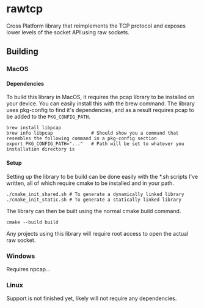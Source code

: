 # rawtcp
 Cross Platform library that reimplements the TCP protocol and exposes lower levels of the socket API using raw sockets.

## Building
### MacOS
#### Dependencies
To build this library in MacOS, it requires the pcap library to be installed on your device. You can easily install this with the brew command. The library uses pkg-config to find it's dependencies, and as a result requires pcap to be added to the `PKG_CONFIG_PATH`.
```
brew install libpcap
brew info libpcap              # Should show you a command that resembles the following command in a pkg-config section
export PKG_CONFIG_PATH="..."   # Path will be set to whatever you installation directory is
```
#### Setup
Setting up the library to be build can be done easily with the *.sh scripts I've written, all of which require cmake to be installed and in your path.
```
./cmake_init_shared.sh # To generate a dynamically linked library
./cmake_init_static.sh # To generate a statically linked library
```
The library can then be built using the normal cmake build command.
```
cmake --build build
```
Any projects using this library will require root access to open the actual raw socket.
### Windows
Requires npcap...
### Linux
Support is not finished yet, likely will not require any dependencies.